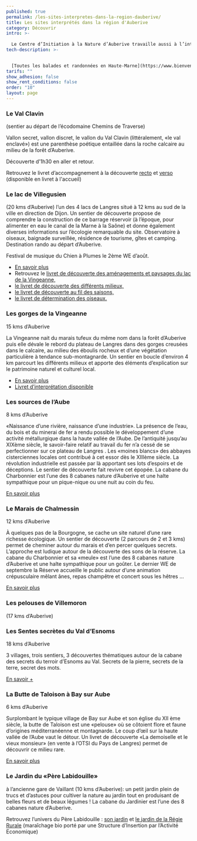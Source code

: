 ```yaml
---
published: true
permalink: /les-sites-interpretes-dans-la-region-dauberive/
title: Les sites interprétés dans la région d'Auberive
category: Découvrir
intro: >-
  
  Le Centre d’Initiation à la Nature d’Auberive travaille aussi à l’interprétation de sites patrimoniaux. En voici quelques-uns dans un rayon de 20 kms qui peuvent faire l’objet d’une découverte ou d’une balade . Tous sont en accès libre.
tech-description: >-
  

  [Toutes les balades et randonnées en Haute-Marne](https://www.bienvenue-hautemarne.fr/visites-activites/randos-balades/toutes-les-balades-et-randonnees-en-haute-marne/)
tarifs: ""
show_adhesion: false
show_rent_conditions: false
order: "10"
layout: page
---
```

### Le Val Clavin

(sentier au départ de l’écodomaine Chemins de Traverse) 

Vallon secret, vallon discret, le vallon du Val Clavin (littéralement, «le val enclavé») est une parenthèse poétique entaillée dans la roche calcaire au milieu de la forêt d’Auberive. 

Découverte d’1h30 en aller et retour.

Retrouvez le livret d’accompagnement à la découverte [recto](https://chemindetraverse52.org/wp-content/uploads/2023/12/recto-val-clavin-9.pdf) et [verso](https://chemindetraverse52.org/wp-content/uploads/2023/12/verso-val-clavin-6.pdf) (disponible en livret à l'accueil)

### Le lac de Villegusien

(20 kms d’Auberive) l’un des 4 lacs de Langres situé à 12 kms au sud de la ville en direction de Dijon.
Un sentier de découverte propose de comprendre la construction de ce barrage réservoir (à l’époque, pour alimenter en eau le canal de la Marne à la Saône) et donne également diverses informations sur l’écologie remarquable du site. Observatoire à oiseaux, baignade surveillée, résidence de tourisme, gîtes et camping. Destination rando au départ d’Auberive. 

Festival de musique du Chien à Plumes le 2ème WE d’août.

 - [En savoir plus](https://www.bienvenue-hautemarne.fr/nature-preservee/lacs/vingeanne/tour/)
 - Retrouvez le [livret de découverte des aménagements et paysages du lac de la Vingeanne, ](https://adt52.media.tourinsoft.eu/upload/Sentier-decouverte-lac-vingeanne-amenagement-et-paysage.pdf)
 - [le livret de découverte des différents milieux, ](https://adt52.media.tourinsoft.eu/upload/Sentier-decouverte-lac-vingeanne-les-milieux.pdf)
 - [le livret de découverte au fil des saisons, ](https://adt52.media.tourinsoft.eu/upload/Sentier-decouverte-lac-vingeanne-les-milieux.pdf)
 - [le livret de détermination des oiseaux.](https://adt52.media.tourinsoft.eu/upload/Sentier-decouverte-lac-vingeanne-determination-des-oiseaux.pdf)


### Les gorges de la Vingeanne

15 kms d’Auberive

La Vingeanne nait du marais tufeux du même nom dans la forêt d’Auberive puis elle dévale le rebord du plateau de Langres dans des gorges creusées dans le calcaire, au milieu des éboulis rocheux et d’une 
végétation particulière à tendance sub-montagnarde. Un sentier en boucle d’environ 4 km parcourt les différents milieux et apporte des éléments d’explication sur le patrimoine naturel et culturel local.

 - [En savoir plus ](https://www.bienvenue-hautemarne.fr/sit/aprey-gorges-de-la-vingeanne-pnacha052v5003pg/) 
 - [Livret d’interprétation disponible](https://adt52.media.tourinsoft.eu/upload/Nature-site-de-la-vingeanne-aprey-2.pdf)

### Les sources de l’Aube

8 kms d’Auberive


«Naissance d’une rivière, naissance d’une industrie». La présence de l’eau, du bois et du minerai de fer a rendu possible le développement d’une activité métallurgique dans la haute vallée de l’Aube. De l’antiquité jusqu’au XIXème siècle, le savoir-faire relatif au travail du fer n’a cessé de se perfectionner sur ce plateau de Langres . Les «moines blancs» des abbayes cisterciennes locales ont contribué à cet essor dès le XIIIème siècle. La révolution industrielle est passée par là apportant ses lots d’espoirs et de déceptions. Le sentier de découverte fait revivre cet épopée. La cabane du Charbonnier est l’une des 8 cabanes nature d’Auberive et une halte sympathique pour un pique-nique ou une nuit au coin du feu.

[En savoir plus](https://www.bienvenue-hautemarne.fr/sit/auberive-source-de-laube-pnacha052v5003pk/)

### Le Marais de Chalmessin

12 kms d’Auberive

À quelques pas de la Bourgogne, se cache un site naturel d’une rare richesse écologique. Un sentier de découverte (2 parcours de 2 et 3 kms) permet de cheminer autour du marais et d’en percer quelques secrets. L’approche est ludique autour de la découverte des sons de la réserve. 
La cabane du Charbonnier et sa «meule» est l’une des 8 cabanes nature d’Auberive et une halte sympathique pour un goûter. Le dernier WE de septembre la Réserve accueille le public autour d’une animation crépusculaire mêlant ânes, repas champêtre et concert sous les hêtres …

[En savoir plus](https://www.bienvenue-hautemarne.fr/itineraires/chalmessin-sentier-de-decouverte-de-la-reserve-de-chalmessin-iticha052v5002bv/)

### Les pelouses de Villemoron 

(17 kms d’Auberive)

### Les Sentes secrètes du Val d’Esnoms 

18 kms d’Auberive

3 villages, trois sentiers, 3 découvertes thématiques autour de la cabane des secrets du terroir d’Esnoms au Val. Secrets de la pierre, secrets de la terre, secret des mots.

[En savoir +](https://adt52.media.tourinsoft.eu/upload/076-Randonnee-haute-marne-le-val-d-esnoms.pdf)

### La Butte de Taloison à Bay sur Aube

6 kms d’Auberive

Surplombant le typique village de Bay sur Aube et son église du XII ème siècle, la butte de Taloison est une «pelouse» où se côtoient flore et faune d’origines méditerranéenne et montagnarde. Le coup d’œil sur la haute vallée de l’Aube vaut le détour. Un livret de découverte «La demoiselle et le vieux monsieur» (en vente à l’OTSI du Pays de Langres) permet de découvrir ce milieu rare.

[En savoir plus](https://www.bienvenue-hautemarne.fr/itineraires/bay-sur-aube-la-butte-de-taloison-pr-n77-iticha052v5002b4/)

### Le Jardin du «Père Labidouille» 

à l’ancienne gare de Vaillant (10 kms d’Auberive): un petit jardin plein de trucs et d’astuces pour cultiver la nature au jardin tout en produisant de belles fleurs et de beaux légumes ! La cabane du Jardinier est l’une des 8 cabanes nature d’Auberive.

Retrouvez l’univers du Père Labidouille : [son jardin](https://chemindetraverse52.org/wp-content/uploads/2023/12/recto-6.pdf) et [le jardin de la Régie Rurale](https://chemindetraverse52.org/wp-content/uploads/2023/12/verso-8.pdf) (maraîchage bio porté par une Structure d’Insertion par l’Activité Economique)


